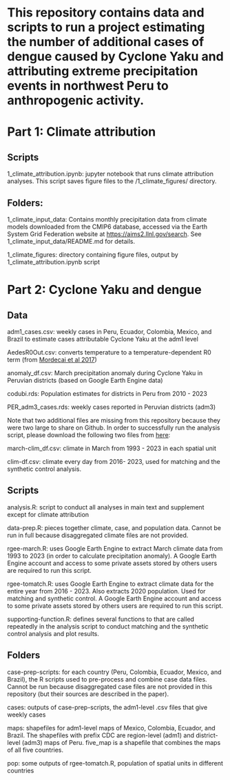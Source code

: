 # This repository contains data and scripts to run a project estimating the number of additional cases of dengue caused by Cyclone Yaku and attributing extreme precipitation events in northwest Peru to anthropogenic activity.

# Part 1: Climate attribution

## Scripts

1_climate_attribution.ipynb: jupyter notebook that runs climate attribution analyses. This script saves figure files to the /1_climate_figures/ directory.

## Folders:

1_climate_input_data: Contains monthly precipitation data from climate models downloaded from the CMIP6 database, accessed via the Earth System Grid Federation website at <https://aims2.llnl.gov/search>. See 1_climate_input_data/README.md for details.

1_climate_figures: directory containing figure files, output by 1_climate_attribution.ipynb script

# Part 2: Cyclone Yaku and dengue

## Data

adm1_cases.csv: weekly cases in Peru, Ecuador, Colombia, Mexico, and Brazil to estimate cases attributable Cyclone Yaku at the adm1 level

AedesR0Out.csv: converts temperature to a temperature-dependent R0 term (from [Mordecai et al 2017](https://journals.plos.org/plosntds/article?id=10.1371/journal.pntd.0005568))

anomaly_df.csv: March precipitation anomaly during Cyclone Yaku in Peruvian districts (based on Google Earth Engine data)

codubi.rds: Population estimates for districts in Peru from 2010 - 2023

PER_adm3_cases.rds: weekly cases reported in Peruvian districts (adm3)

Note that two additional files are missing from this repository because they were two large to share on Github. In order to successfully run the analysis script, please download the following two files from [here](https://drive.google.com/drive/folders/1vxb1OHQLQaAVJs5YCt1YAhI3o_tCVLxp?usp=sharing):

march-clim_df.csv: climate in March from 1993 - 2023 in each spatial unit

clim-df.csv: climate every day from 2016- 2023, used for matching and the synthetic control analysis.

## Scripts

analysis.R: script to conduct all analyses in main text and supplement except for climate attribution

data-prep.R: pieces together climate, case, and population data. Cannot be run in full because disaggregated climate files are not provided.

rgee-march.R: uses Google Earth Engine to extract March climate data from 1993 to 2023 (in order to calculate precipitation anomaly). A Google Earth Engine account and access to some private assets stored by others users are required to run this script.

rgee-tomatch.R: uses Google Earth Engine to extract climate data for the entire year from 2016 - 2023. Also extracts 2020 population. Used for matching and synthetic control. A Google Earth Engine account and access to some private assets stored by others users are required to run this script.

supporting-function.R: defines several functions to that are called repeatedly in the analysis script to conduct matching and the synthetic control analysis and plot results.

## Folders

case-prep-scripts: for each country (Peru, Colombia, Ecuador, Mexico, and Brazil), the R scripts used to pre-process and combine case data files. Cannot be run because disaggregated case files are not provided in this repository (but their sources are described in the paper).

cases: outputs of case-prep-scripts, the adm1-level .csv files that give weekly cases

maps: shapefiles for adm1-level maps of Mexico, Colombia, Ecuador, and Brazil. The shapefiles with prefix CDC are region-level (adm1) and district-level (adm3) maps of Peru. five_map is a shapefile that combines the maps of all five countries.

pop: some outputs of rgee-tomatch.R, population of spatial units in different countries
